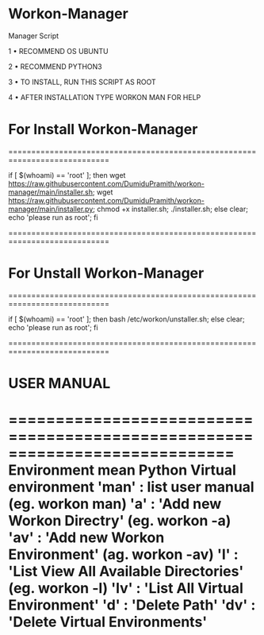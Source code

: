 # Workon-Manager

Manager Script

1 • RECOMMEND OS UBUNTU

2 • RECOMMEND PYTHON3

3 • TO INSTALL, RUN THIS SCRIPT AS ROOT

4 • AFTER INSTALLATION TYPE WORKON MAN FOR HELP

# For Install Workon-Manager
============================================================================

if [ $(whoami) == 'root' ]; then wget https://raw.githubusercontent.com/DumiduPramith/workon-manager/main/installer.sh; wget https://raw.githubusercontent.com/DumiduPramith/workon-manager/main/installer.py; chmod +x installer.sh; ./installer.sh; else clear; echo 'please run as root'; fi

============================================================================

# For Unstall Workon-Manager
============================================================================

if [ $(whoami) == 'root' ]; then bash /etc/workon/unstaller.sh; else clear; echo 'please run as root'; fi

============================================================================

# USER MANUAL
============================================================================
    Environment mean Python Virtual environment
    'man' : list user manual (eg. workon man)
    'a' : 'Add new Workon Directry' (eg. workon -a)
    'av' : 'Add new Workon Environment' (ag. workon -av)
    'l' : 'List View All Available Directories' (eg. workon -l)
    'lv' : 'List All Virtual Environment' 
    'd' : 'Delete Path'
    'dv' : 'Delete Virtual Environments'
============================================================================